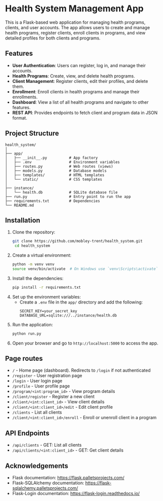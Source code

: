 # Health System Management App

This is a Flask-based web application for managing health programs, clients, and user accounts. The app allows users to create and manage health programs, register clients, enroll clients in programs, and view detailed profiles for both clients and programs.

## Features

- **User Authentication**: Users can register, log in, and manage their accounts.
- **Health Programs**: Create, view, and delete health programs.
- **Client Management**: Register clients, edit their profiles, and delete them.
- **Enrollment**: Enroll clients in health programs and manage their enrollments.
- **Dashboard**: View a list of all health programs and navigate to other features.
- **REST API**: Provides endpoints to fetch client and program data in JSON format.

## Project Structure
```
health_system/
│
├── app/
│   ├── __init__.py          # App factory
│   ├── .env                 # Environment variables
│   ├── routes.py            # Web routes (views)
│   ├── models.py            # Database models
│   ├── templates/           # HTML templates
│   └── static/              # CSS templates
│
├── instance/
│   └── health.db            # SQLite database file
├── run.py                   # Entry point to run the app
├── requirements.txt         # Dependencies
└── README.md
```

## Installation
1. Clone the repository:
   ```bash
   git clone https://github.com/mobley-trent/health_system.git
    cd health_system
    ```
2. Create a virtual environment:
    ```bash
    python -m venv venv
    source venv/bin/activate  # On Windows use `venv\Scripts\activate`
    ```
3. Install the dependencies:
    ```bash
    pip install -r requirements.txt
    ```
4. Set up the environment variables:
    - Create a `.env` file in the `app/` directory and add the following:
      ```
      SECRET_KEY=your_secret_key
      DATABASE_URL=sqlite:///../instance/health.db
      ```
5. Run the application:
    ```bash
    python run.py
    ```
6. Open your browser and go to `http://localhost:5000` to access the app.

## Page routes
- `/` - Home page (dashboard). Redirects to `/login` if not authenticated
- `/register` - User registration page
- `/login` - User login page
- `/profile` - User profile page
- `/program/<int:program_id>` - View program details
- `/client/register` - Register a new client
- `/client/<int:client_id>` - View client details
- `/client/<int:client_id>/edit` - Edit client profile
- `/clients` - List all clients
- `/client/<int:client_id>/enroll` - Enroll or unenroll client in a program

## API Endpoints
- `/api/clients` - GET: List all clients
- `/api/clients/<int:client_id>` - GET: Get client details

## Acknowledgements
- Flask documentation: https://flask.palletsprojects.com/
- Flask-SQLAlchemy documentation: https://flask-sqlalchemy.palletsprojects.com/
- Flask-Login documentation: https://flask-login.readthedocs.io/
